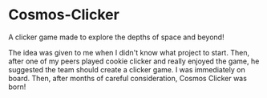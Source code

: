 # Cosmos-Clicker
A clicker game made to explore the depths of space and beyond!

The idea was given to me when I didn't know what project to start.
Then, after one of my peers played cookie clicker and really enjoyed
the game, he suggested the team should create a clicker game. I was
immediately on board. Then, after months of careful consideration,
Cosmos Clicker was born!

